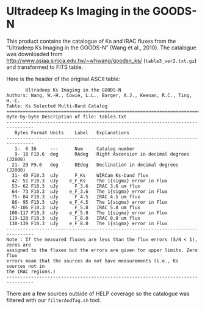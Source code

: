Ultradeep Ks Imaging in the GOODS-N
===================================

This product contains the catalogue of Ks and IRAC fluxes from the “Ultradeep Ks
Imaging in the GOODS-N” (Wang et al., 2010). The catalogue was downloaded from
http://www.asiaa.sinica.edu.tw/~whwang/goodsn_ks/ (`table3_ver2.txt.gz`) and
transformed to FITS table.

Here is the header of the original ASCII table:

```
       Ultradeep Ks Imaging in the GOODS-N
Authors: Wang, W.-H., Cowie, L.L., Barger, A.J., Keenan, R.C., Ting, H.-C.
Table: Ks Selected Multi-Band Catalog
================================================================================
Byte-by-byte Description of file: table3.txt
--------------------------------------------------------------------------------
   Bytes Format Units    Label   Explanations
--------------------------------------------------------------------------------
   1-  6 I6     ---      Num     Catalog number
   9- 18 F10.6  deg      RAdeg   Right Ascension in decimal degrees (J2000)
  21- 29 F9.6   deg      DEdeg   Declination in decimal degrees (J2000)
  31- 40 F10.3  uJy      F_Ks    WIRCam Ks-band flux
  42- 51 F10.3  uJy    e_F_Ks    The 1{sigma} error in Flux
  53- 62 F10.3  uJy      F_3.6   IRAC 3.6 um flux
  64- 73 F10.3  uJy    e_F_3.6   The 1{sigma} error in Flux
  75- 84 F10.3  uJy      F_4.5   IRAC 4.5 um flux
  86- 95 F10.3  uJy    e_F_4.5   The 1{sigma} error in Flux
  97-106 F10.3  uJy      F_5.8   IRAC 5.8 um flux
 108-117 F10.3  uJy    e_F_5.8   The 1{sigma} error in Flux
 119-128 F10.3  uJy      F_8.0   IRAC 8.0 um flux
 130-139 F10.3  uJy    e_F_8.0   The 1{sigma} error in Flux
--------------------------------------------------------------------------------
Note : If the measured fluxes are less than the flux errors (S/N < 1), zeros are
assigned to the fluxes but the errors are given for upper limits. Zero flux
errors mean that the sources do not have measurements (i.e., Ks sources not in
the IRAC regions.)
--------------------------------------------------------------------------------
```

There are a few sources outside of HELP coverage so the catalogue was filtered
with our `filterAndTag.sh` tool.
